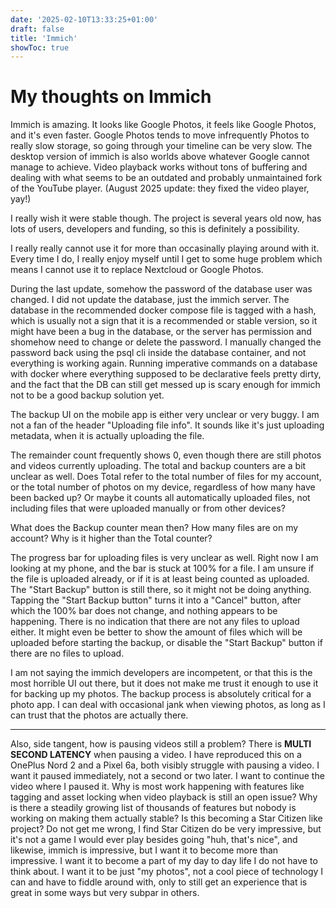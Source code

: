 ```yaml
---
date: '2025-02-10T13:33:25+01:00'
draft: false
title: 'Immich'
showToc: true
---
```


# My thoughts on Immich


Immich is amazing. It looks like Google Photos, it feels like Google Photos, and
it's even faster. Google Photos tends to move infrequently Photos to really slow
storage, so going through your timeline can be very slow. 
The desktop version of immich is also worlds above whatever Google cannot manage
to achieve. Video playback works without tons of buffering and dealing with what
seems to be an outdated and probably unmaintained fork of the YouTube player. 
(August 2025 update: they fixed the video player, yay!)

I really wish it were stable though. The project is several years old now, has
lots of users, developers and funding, so this is definitely a possibility.

I really really cannot use it for more than occasinally playing around with it.
Every time I do, I really enjoy myself until I get to some huge problem which
means I cannot use it to replace Nextcloud or Google Photos.

During the last update, somehow the password of the database user was changed. I
did not update the database, just the immich server. 
The database in the recommended docker compose file is tagged with a hash, which
is usually not a sign that it is a recommended or stable version, so it might
have been a bug in the database, or the server has permission and shomehow need
to change or delete the password. I manually changed the password back using the
psql cli inside the database container, and not everything is working again. 
Running imperative commands on a database with docker where everything supposed
to be declarative feels pretty dirty, and the fact that the DB can still get
messed up is scary enough for immich not to be a good backup solution yet.

The backup UI on the mobile app is either very unclear or very buggy. 
I am not a fan of the header "Uploading file info". It sounds like it's just
uploading metadata, when it is actually uploading the file.

The remainder count frequently shows 0, even though there are still photos and
videos currently uploading. The total and backup counters are a bit unclear as
well. Does Total refer to the total number of files for my account, or the total
number of photos on my device, regardless of how many have been backed up?
Or maybe it counts all automatically uploaded files, not including files that
were uploaded manually or from other devices?

What does the Backup counter mean then? How many files are on my account? Why is
it higher than the Total counter?

The progress bar for uploading files is very unclear as well. Right now I am
looking at my phone, and the bar is stuck at 100% for a file. I am unsure if the
file is uploaded already, or if it is at least being counted as uploaded. The
"Start Backup" button is still there, so it might not be doing anything. Tapping
the "Start Backup button" turns it into a "Cancel" button, after which the 100%
bar does not change, and nothing appears to be happening. There is no indication
that there are not any files to upload either. It might even be better to show
the amount of files which will be uploaded before starting the backup, or
disable the "Start Backup" button if there are no files to upload.

I am not saying the immich developers are incompetent, or that this is the most
horrible UI out there, but it does not make me trust it enough to use it for
backing up my photos. The backup process is absolutely critical for a photo app.
I can deal with occasional jank when viewing photos, as long as I can trust that
the photos are actually there. 

---

Also, side tangent, how is pausing videos still a problem? There is **MULTI SECOND LATENCY**
when pausing a video. I have reproduced this on a OnePlus Nord 2 and a Pixel 6a,
both visibly struggle with pausing a video. I want it paused immediately, not a
second or two later. I want to continue the video where I paused it. 
Why is most work happening with features like tagging and asset locking when
video playback is still an open issue? Why is there a steadily growing list of
thousands of features but nobody is working on making them actually stable?
Is this becoming a Star Citizen like project? Do not get me wrong, I find Star
Citizen do be very impressive, but it's not a game I would ever play besides
going "huh, that's nice", and likewise, immich is impressive, but I want it to
become more than impressive. I want it to become a part of my day to day life I
do not have to think about. I want it to be just "my photos", not a cool piece
of technology I can and have to fiddle around with, only to still get an
experience that is great in some ways but very subpar in others. 

